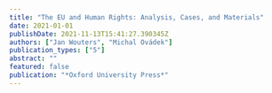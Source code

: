 ```yaml
---
title: "The EU and Human Rights: Analysis, Cases, and Materials"
date: 2021-01-01
publishDate: 2021-11-13T15:41:27.390345Z
authors: ["Jan Wouters", "Michal Ovádek"]
publication_types: ["5"]
abstract: ""
featured: false
publication: "*Oxford University Press*"
---
```


